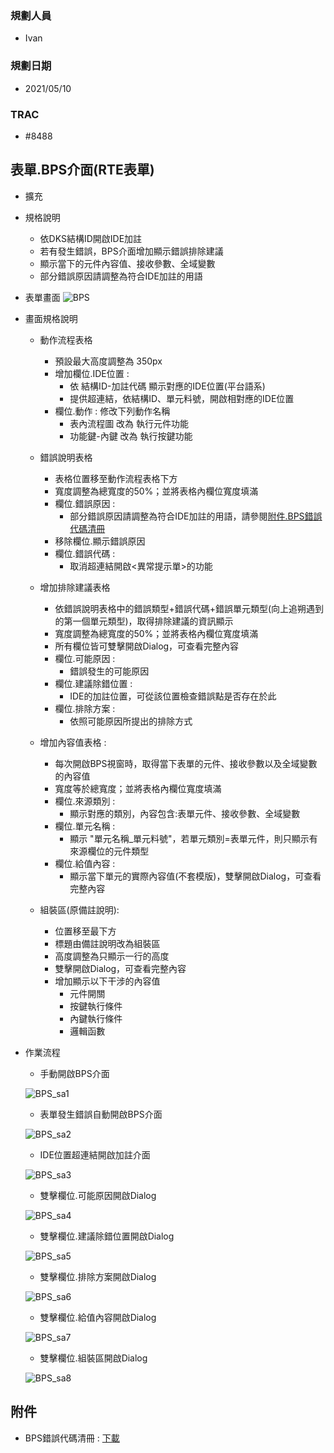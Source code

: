 ### <div id="user">規劃人員</div>
* Ivan

### <div id="updatedate">規劃日期</div>
* 2021/05/10

### <div id="trac">TRAC</div>
* #8488

## <div id="BPS">表單.BPS介面<path>(RTE表單)</path></div>
* 擴充

* 規格說明
    * 依DKS結構ID開啟IDE加註
    * 若有發生錯誤，BPS介面增加顯示錯誤排除建議
    * 顯示當下的元件內容值、接收參數、全域變數
    * 部分錯誤原因請調整為符合IDE加註的用語

* 表單畫面
    ![BPS]

* 畫面規格說明
    * 動作流程表格
        * 預設最大高度調整為 350px
        * 增加欄位.IDE位置 : 
            * 依 結構ID-加註代碼 顯示對應的IDE位置(平台語系)
            * 提供超連結，依結構ID、單元料號，開啟相對應的IDE位置
        * 欄位.動作 : 修改下列動作名稱
            * 表內流程圖 改為 執行元件功能
            * 功能鍵-內鍵 改為 執行按鍵功能

    * 錯誤說明表格
        * 表格位置移至動作流程表格下方
        * 寬度調整為總寬度的50%；並將表格內欄位寬度填滿
        * 欄位.錯誤原因 :
            * 部分錯誤原因請調整為符合IDE加註的用語，請參閱[附件.BPS錯誤代碼清冊](#attachment)
        * 移除欄位.顯示錯誤原因
        * 欄位.錯誤代碼 : 
            * 取消超連結開啟<異常提示單>的功能
        
    * 增加排除建議表格
        * 依錯誤說明表格中的錯誤類型+錯誤代碼+錯誤單元類型(向上追朔遇到的第一個單元類型)，取得排除建議的資訊顯示
        * 寬度調整為總寬度的50%；並將表格內欄位寬度填滿
        * 所有欄位皆可雙擊開啟Dialog，可查看完整內容
        * 欄位.可能原因 : 
            * 錯誤發生的可能原因
        * 欄位.建議除錯位置 : 
            * IDE的加註位置，可從該位置檢查錯誤點是否存在於此
        * 欄位.排除方案 : 
            * 依照可能原因所提出的排除方式

    * 增加內容值表格 : 
        * 每次開啟BPS視窗時，取得當下表單的元件、接收參數以及全域變數的內容值
        * 寬度等於總寬度；並將表格內欄位寬度填滿
        * 欄位.來源類別 : 
            * 顯示對應的類別，內容包含:表單元件、接收參數、全域變數
        * 欄位.單元名稱 : 
            * 顯示 "單元名稱_單元料號"，若單元類別=表單元件，則只顯示有來源欄位的元件類型
        * 欄位.給值內容 : 
            * 顯示當下單元的實際內容值(不套模版)，雙擊開啟Dialog，可查看完整內容
        
    * 組裝區(原備註說明): 
        * 位置移至最下方
        * 標題由備註說明改為組裝區
        * 高度調整為只顯示一行的高度
        * 雙擊開啟Dialog，可查看完整內容
        * 增加顯示以下干涉的內容值
            * 元件開關
            * 按鍵執行條件
            * 內鍵執行條件
            * 邏輯函數

* 作業流程
    * 手動開啟BPS介面

    ![BPS_sa1]
    * 表單發生錯誤自動開啟BPS介面

    ![BPS_sa2]
    * IDE位置超連結開啟加註介面

    ![BPS_sa3]
    * 雙擊欄位.可能原因開啟Dialog

    ![BPS_sa4]
    * 雙擊欄位.建議除錯位置開啟Dialog

    ![BPS_sa5]
    * 雙擊欄位.排除方案開啟Dialog
    
    ![BPS_sa6]
    * 雙擊欄位.給值內容開啟Dialog
    
    ![BPS_sa7]
    * 雙擊欄位.組裝區開啟Dialog

    ![BPS_sa8]

## <div id="attachment">附件</div>
* BPS錯誤代碼清冊 : <a href="{1}/RTE/attachment/BPS錯誤異常_資料表內容-調整.xlsx" donwnload>下載</a> 

<!--超連結引用ps.畫面上看不到-->
[BPS]:attachment/BPS.png
[BPS_sa1]:attachment/BPS_sa1.png
[BPS_sa2]:attachment/BPS_sa2.png
[BPS_sa3]:attachment/BPS_sa3.jpg
[BPS_sa4]:attachment/BPS_sa4.jpg
[BPS_sa5]:attachment/BPS_sa5.jpg
[BPS_sa6]:attachment/BPS_sa6.jpg
[BPS_sa7]:attachment/BPS_sa7.jpg
[BPS_sa8]:attachment/BPS_sa8.jpg